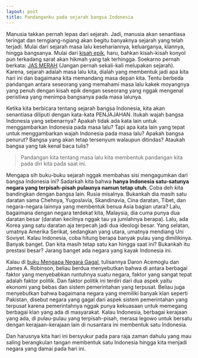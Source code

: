 ```yaml
---
layout: post
title: Pandanganku pada sejarah bangsa Indonesia
---
```


Manusia takkan pernah lepas dari sejarah. Jadi, manusia akan senantiasa teringat dan terngiang-ngiang akan begitu banyaknya sejarah yang telah terjadi. Mulai dari sejarah masa lalu kesehariannya, keluarganya, klannya, hingga bangsanya. Mulai dari [kisah epik](https://www.memomuslimah.com/), haru, bahkan kisah-kisah konyol pun terkadang sarat akan hikmah yang tak terhingga. Soekarno pernah berkata: [JAS MERAH](https://www.idutinov.com/) (Jangan pernah sekali-kali melupakan sejarah). Karena, sejarah adalah masa lalu kita, dialah yang membentuk jadi apa kita hari ini dan bagaimana kita memandang masa depan kita. Tentu berbeda pandangan antara seseorang yang memahami masa lalu kakek moyangnya yang penuh dengan kisah epik dengan seseorang yang nggak mengenal peristiwa yang menimpa bangsanya pada masa lalunya.

Ketika kita berbicara tentang sejarah bangsa Indonesia, kita akan senantiasa diliputi dengan kata-kata PENJAJAHAN. Itukah wajah bangsa Indonesia yang sebenarnya? Apakah tidak ada kata lain untuk menggambarkan Indonesia pada masa lalu? Tapi apa kata lain yang tepat untuk menggambarkan wajah Indonesia pada masa lalu? Apakah bangsa penurut? Bangsa yang akan tetap tersenyum walaupun ditindas? Ataukah bangsa yang tak kenal baca tulis?

> Pandangan kita tentang masa lalu kita membentuk pandangan kita pada diri kita pada saat ini.

Mengapa sih buku-buku sejarah nggak membahas sisi mengagumkan dari bangsa Indonesia ini? Sadarkah kita bahwa **hanya Indonesia satu-satunya negara yang terpisah-pisah pulaunya namun tetap utuh.** Coba deh kita bandingkan dengan bangsa lain. Rusia misalnya. Bukankah dia masih satu daratan sama Chehnya, Yugoslavia, Skandinavia, Cina daratan, Tibet, dan negara-negara lainnya yang membentuk benua Asia bagian utara? Lalu, bagaimana dengan negara terdekat kita, Malaysia, dia cuma punya dua daratan besar (daratan kecilnya nggak tau ya jumlahnya berapa). Lalu, ada Korea yang satu daratan aja terpecah jadi dua ideologi besar. Yang selatan, umatnya Amerika Serikat, sedangkan yang utara, umatnya mendiang Uni Soviyet. Kalau Indonesia, coba hitung berapa banyak pulau yang dimilikinya. Banyak banget. Dan kita masih tetap satu kan hingga saat ini? Bukankah itu prestasi besar? Jarang banget ada negara yang kayak Indonesia ini.

Kalau di [buku Mengapa Negara Gagal](https://mzaini30.js.org/review-buku-mengapa-negara-gagal), tulisannya Daron Acemoglu dan James A. Robinson, beliau berdua menyebutkan bahwa di antara berbagai faktor yang menyebabkan runtuhnya suatu negara, faktor yang sangat tepat adalah faktor politik. Dan faktor politik ini terdiri dari dua aspek yaitu ekonomi yang bebas dan sistem pemerintahan yang terpusat. Beliau juga menyebutkan bahwa bagaimana negara yang memiliki banyak klan seperti Pakistan, disebut negara yang gagal dari aspek sistem pemerintahan yang terpusat karena pemerintahnya nggak punya kekuasaan untuk memegang berbagai klan yang ada di masyarakat. Kalau Indonesia, berbagai kerajaan yang ada, di pulau-pulau yang terpisah-pisah, merasa legowo untuk bersatu dengan kerajaan-kerajaan lain di nusantara ini membentuk satu Indonesia.

Dan harusnya kita hari ini bersyukur pada para raja zaman dahulu yang mau saling berangkulan tangan membentuk satu Indonesia hingga kita menjadi negara yang damai pada hari ini.
